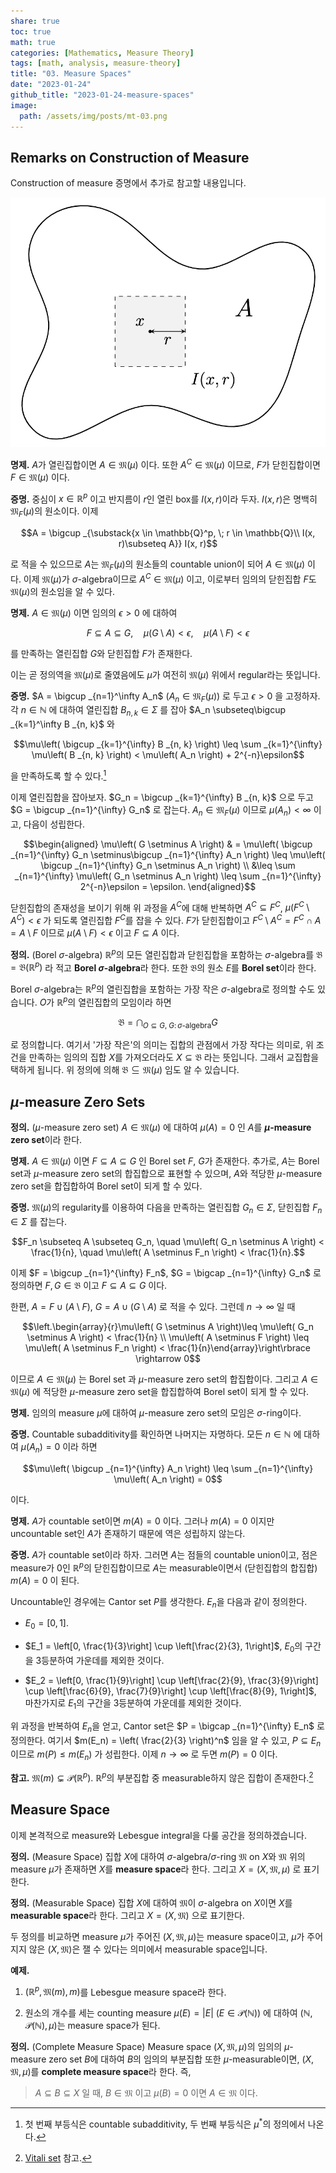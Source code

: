 ```yaml
---
share: true
toc: true
math: true
categories: [Mathematics, Measure Theory]
tags: [math, analysis, measure-theory]
title: "03. Measure Spaces"
date: "2023-01-24"
github_title: "2023-01-24-measure-spaces"
image:
  path: /assets/img/posts/mt-03.png
---
```


## Remarks on Construction of Measure

Construction of measure 증명에서 추가로 참고할 내용입니다.

![mt-03.png](../../../assets/img/posts/mt-03.png)

**명제.** $A$가 열린집합이면 $A \in \mathfrak{M}(\mu)$ 이다. 또한 $A^C \in \mathfrak{M}(\mu)$ 이므로, $F$가 닫힌집합이면 $F \in \mathfrak{M}(\mu)$ 이다.

**증명.** 중심이 $x\in \mathbb{R}^p$ 이고 반지름이 $r$인 열린 box를 $I(x, r)$이라 두자. $I(x, r)$은 명백히 $\mathfrak{M}_ F(\mu)$의 원소이다. 이제

$$A = \bigcup _{\substack{x \in \mathbb{Q}^p, \; r \in \mathbb{Q}\\ I(x, r)\subseteq A}} I(x, r)$$

로 적을 수 있으므로 $A$는 $\mathfrak{M}_ F(\mu)$의 원소들의 countable union이 되어 $A \in \mathfrak{M}(\mu)$ 이다. 이제 $\mathfrak{M}(\mu)$가 $\sigma$-algebra이므로 $A^C\in \mathfrak{M}(\mu)$ 이고, 이로부터 임의의 닫힌집합 $F$도 $\mathfrak{M}(\mu)$의 원소임을 알 수 있다.

**명제.** $A \in \mathfrak{M}(\mu)$ 이면 임의의 $\epsilon > 0$ 에 대하여

$$F \subseteq A \subseteq G, \quad \mu\left( G \setminus A \right) < \epsilon, \quad \mu\left( A \setminus F \right) < \epsilon$$

를 만족하는 열린집합 $G$와 닫힌집합 $F$가 존재한다.

이는 곧 정의역을 $\mathfrak{M}(\mu)$로 줄였음에도 $\mu$가 여전히 $\mathfrak{M}(\mu)$ 위에서 regular라는 뜻입니다.

**증명.** $A = \bigcup _{n=1}^\infty A_n$ ($A_n \in \mathfrak{M}_ F(\mu)$) 로 두고 $\epsilon > 0$ 을 고정하자. 각 $n \in \mathbb{N}$ 에 대하여 열린집합 $B _{n, k} \in \Sigma$ 를 잡아 $A_n \subseteq\bigcup _{k=1}^\infty B _{n, k}$ 와

$$\mu\left( \bigcup _{k=1}^{\infty} B _{n, k} \right) \leq \sum _{k=1}^{\infty} \mu\left( B _{n, k} \right) < \mu\left( A_n \right) + 2^{-n}\epsilon$$

을 만족하도록 할 수 있다.[^1]

이제 열린집합을 잡아보자. $G_n = \bigcup _{k=1}^{\infty} B _{n, k}$ 으로 두고 $G = \bigcup _{n=1}^{\infty} G_n$ 로 잡는다. $A_n \in \mathfrak{M}_ F(\mu)$ 이므로 $\mu\left( A_n \right) < \infty$ 이고, 다음이 성립한다.

$$\begin{aligned}        \mu\left( G \setminus A \right) & = \mu\left( \bigcup _{n=1}^{\infty} G_n \setminus\bigcup _{n=1}^{\infty} A_n \right) \leq \mu\left( \bigcup _{n=1}^{\infty} G_n \setminus A_n \right) \\ &\leq \sum _{n=1}^{\infty} \mu\left( G_n \setminus A_n \right) \leq \sum _{n=1}^{\infty} 2^{-n}\epsilon = \epsilon.    \end{aligned}$$

닫힌집합의 존재성을 보이기 위해 위 과정을 $A^C$에 대해 반복하면 $A^C \subseteq F^C$, $\mu\left( F^C \setminus A^C \right) < \epsilon$ 가 되도록 열린집합 $F^C$를 잡을 수 있다. $F$가 닫힌집합이고 $F^C \setminus A^C = F^C \cap A = A\setminus F$ 이므로 $\mu\left( A \setminus F \right) < \epsilon$ 이고 $F\subseteq A$ 이다.

**정의.** (Borel $\sigma$-algebra) $\mathbb{R}^p$의 모든 열린집합과 닫힌집합을 포함하는 $\sigma$-algebra를 $\mathfrak{B} = \mathfrak{B}(\mathbb{R}^p)$ 라 적고 **Borel $\sigma$-algebra**라 한다. 또한 $\mathfrak{B}$의 원소 $E$를 **Borel set**이라 한다.

Borel $\sigma$-algebra는 $\mathbb{R}^p$의 열린집합을 포함하는 가장 작은 $\sigma$-algebra로 정의할 수도 있습니다. $O$가 $\mathbb{R}^p$의 열린집합의 모임이라 하면

$$\mathfrak{B} = \bigcap _{O \subseteq G,\;G:\, \sigma\text{-algebra}} G$$

로 정의합니다. 여기서 '가장 작은'의 의미는 집합의 관점에서 가장 작다는 의미로, 위 조건을 만족하는 임의의 집합 $X$를 가져오더라도 $X \subseteq\mathfrak{B}$ 라는 뜻입니다. 그래서 교집합을 택하게 됩니다. 위 정의에 의해 $\mathfrak{B} \subseteq\mathfrak{M}(\mu)$ 임도 알 수 있습니다.

## $\mu$-measure Zero Sets

**정의.** ($\mu$-measure zero set) $A \in \mathfrak{M}(\mu)$ 에 대하여 $\mu(A) = 0$ 인 $A$를 **$\mu$-measure zero set**이라 한다.

**명제.** $A \in \mathfrak{M}(\mu)$ 이면 $F \subseteq A \subseteq G$ 인 Borel set $F$, $G$가 존재한다. 추가로, $A$는 Borel set과 $\mu$-measure zero set의 합집합으로 표현할 수 있으며, $A$와 적당한 $\mu$-measure zero set을 합집합하여 Borel set이 되게 할 수 있다.

**증명.** $\mathfrak{M}(\mu)$의 regularity를 이용하여 다음을 만족하는 열린집합 $G_n \in \Sigma$, 닫힌집합 $F_n \in \Sigma$ 를 잡는다.

$$F_n \subseteq A \subseteq G_n, \quad \mu\left( G_n \setminus A \right) < \frac{1}{n}, \quad \mu\left( A \setminus F_n \right) < \frac{1}{n}.$$

이제 $F = \bigcup _{n=1}^{\infty} F_n$, $G = \bigcap _{n=1}^{\infty} G_n$ 로 정의하면 $F, G \in \mathfrak{B}$ 이고 $F \subseteq A \subseteq G$ 이다.

한편, $A = F \cup (A \setminus F)$, $G = A \cup (G \setminus A)$ 로 적을 수 있다. 그런데 $n \rightarrow\infty$ 일 때

$$\left.\begin{array}{r}\mu\left( G \setminus A \right)\leq \mu\left( G_n \setminus A \right) < \frac{1}{n} \\        \mu\left( A \setminus F \right) \leq \mu\left( A \setminus F_n \right) < \frac{1}{n}\end{array}\right\rbrace    \rightarrow 0$$

이므로 $A \in \mathfrak{M}(\mu)$ 는 Borel set 과 $\mu$-measure zero set의 합집합이다. 그리고 $A \in \mathfrak{M}(\mu)$ 에 적당한 $\mu$-measure zero set을 합집합하여 Borel set이 되게 할 수 있다.

**명제.** 임의의 measure $\mu$에 대하여 $\mu$-measure zero set의 모임은 $\sigma$-ring이다.

**증명.** Countable subadditivity를 확인하면 나머지는 자명하다. 모든 $n\in \mathbb{N}$ 에 대하여 $\mu\left( A_n \right) = 0$ 이라 하면

$$\mu\left( \bigcup _{n=1}^{\infty} A_n \right) \leq \sum _{n=1}^{\infty} \mu\left( A_n \right) = 0$$

이다.

**명제.** $A$가 countable set이면 $m(A) = 0$ 이다. 그러나 $m(A) = 0$ 이지만 uncountable set인 $A$가 존재하기 때문에 역은 성립하지 않는다.

**증명.** $A$가 countable set이라 하자. 그러면 $A$는 점들의 countable union이고, 점은 measure가 0인 $\mathbb{R}^p$의 닫힌집합이므로 $A$는 measurable이면서 (닫힌집합의 합집합) $m(A) = 0$ 이 된다.

Uncountable인 경우에는 Cantor set $P$를 생각한다. $E_n$을 다음과 같이 정의한다.

- $E_0 = [0, 1]$.

- $E_1 = \left[0, \frac{1}{3}\right] \cup \left[\frac{2}{3}, 1\right]$, $E_0$의 구간을 3등분하여 가운데를 제외한 것이다.

- $E_2 = \left[0, \frac{1}{9}\right] \cup \left[\frac{2}{9}, \frac{3}{9}\right] \cup \left[\frac{6}{9}, \frac{7}{9}\right] \cup \left[\frac{8}{9}, 1\right]$, 마찬가지로 $E_1$의 구간을 3등분하여 가운데를 제외한 것이다.

위 과정을 반복하여 $E_n$을 얻고, Cantor set은 $P = \bigcap _{n=1}^{\infty} E_n$ 로 정의한다. 여기서 $m(E_n) = \left( \frac{2}{3} \right)^n$ 임을 알 수 있고, $P \subseteq E_n$ 이므로 $m(P)\leq m(E_n)$ 가 성립한다. 이제 $n \rightarrow\infty$ 로 두면 $m(P) = 0$ 이다.

**참고.** $\mathfrak{M}(m) \subsetneq \mathcal{P}(\mathbb{R}^p)$. $\mathbb{R}^p$의 부분집합 중 measurable하지 않은 집합이 존재한다.[^2]

## Measure Space

이제 본격적으로 measure와 Lebesgue integral을 다룰 공간을 정의하겠습니다.

**정의.** (Measure Space) 집합 $X$에 대하여 $\sigma$-algebra/$\sigma$-ring $\mathfrak{M}$ on $X$와 $\mathfrak{M}$ 위의 measure $\mu$가 존재하면 $X$를 **measure space**라 한다. 그리고 $X = (X, \mathfrak{M}, \mu)$ 로 표기한다.

**정의.** (Measurable Space) 집합 $X$에 대하여 $\mathfrak{M}$이 $\sigma$-algebra on $X$이면 $X$를 **measurable space**라 한다. 그리고 $X = (X, \mathfrak{M})$ 으로 표기한다.

두 정의를 비교하면 measure $\mu$가 주어진 $(X, \mathfrak{M}, \mu)$는 measure space이고, $\mu$가 주어지지 않은 $(X, \mathfrak{M})$은 잴 수 있다는 의미에서 measurable space입니다.

**예제.**

1. $(\mathbb{R}^p, \mathfrak{M}(m), m)$를 Lebesgue measure space라 한다.

2. 원소의 개수를 세는 counting measure $\mu(E) = \lvert E \rvert$ ($E \in \mathcal{P}(\mathbb{N})$) 에 대하여 $(\mathbb{N}, \mathcal{P}(\mathbb{N}), \mu)$는 measure space가 된다.

**정의.** (Complete Measure Space) Measure space $(X, \mathfrak{M}, \mu)$의 임의의 $\mu$-measure zero set $B$에 대하여 $B$의 임의의 부분집합 또한 $\mu$-measurable이면, $(X, \mathfrak{M}, \mu)$를 **complete measure space**라 한다. 즉,

> $A \subseteq B \subseteq X$ 일 때, $B \in \mathfrak{M}$ 이고 $\mu(B) = 0$ 이면 $A \in \mathfrak{M}$ 이다.

[^1]: 첫 번째 부등식은 countable subadditivity, 두 번째 부등식은 $\mu^\ast$의 정의에서 나온다.

[^2]: [Vitali set](https://en.wikipedia.org/wiki/Vitali_set) 참고.
